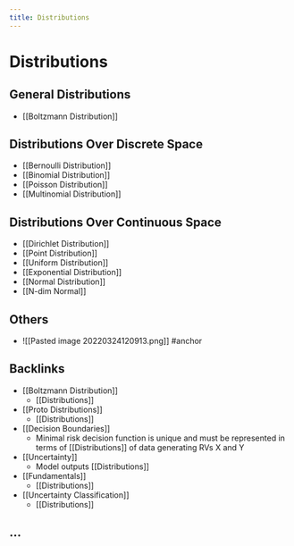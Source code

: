 ```yaml
---
title: Distributions
---
```


# Distributions

## General Distributions
- [[Boltzmann Distribution]]

## Distributions Over Discrete Space
- [[Bernoulli Distribution]]
- [[Binomial Distribution]]
- [[Poisson Distribution]]
- [[Multinomial Distribution]]

## Distributions Over Continuous Space
- [[Dirichlet Distribution]]
- [[Point Distribution]]
- [[Uniform Distribution]]
- [[Exponential Distribution]]
- [[Normal Distribution]]
- [[N-dim Normal]]

## Others
- ![[Pasted image 20220324120913.png]]
#anchor

## Backlinks
* [[Boltzmann Distribution]]
	* [[Distributions]]
* [[Proto Distributions]]
	* [[Distributions]]
* [[Decision Boundaries]]
	* Minimal risk decision function is unique and must be represented in terms of [[Distributions]] of data generating RVs X and Y
* [[Uncertainty]]
	* Model outputs [[Distributions]]
* [[Fundamentals]]
	* [[Distributions]]
* [[Uncertainty Classification]]
	* [[Distributions]]

## …
